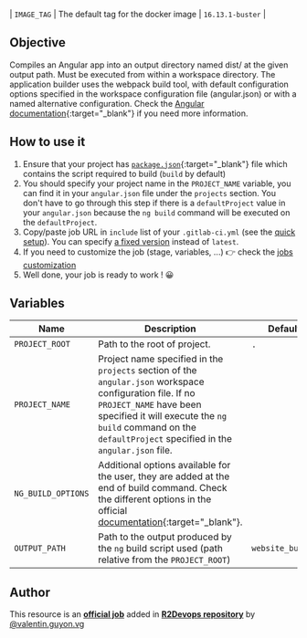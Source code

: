 | `IMAGE_TAG` | The default tag for the docker image | `16.13.1-buster`  |
## Objective

Compiles an Angular app into an output directory named dist/ at the given output path. Must be executed from within a workspace directory.
The application builder uses the webpack build tool, with default configuration options specified in the workspace configuration file (angular.json) or with a named alternative configuration. Check the [Angular documentation](https://angular.io/cli/build){:target="_blank"} if you need more information.

## How to use it

1. Ensure that your project has
   [`package.json`](https://docs.npmjs.com/cli/v6/configuring-npm/package-json){:target="_blank"}
   file which contains the script required to build (`build` by default)
1. You should specify your project name in the `PROJECT_NAME` variable, you can find it in your `angular.json` file under the `projects` section. You don't have to go through this step if there is a `defaultProject` value in your `angular.json` because the `ng build` command will be executed on the  `defaultProject`.
1. Copy/paste job URL in `include` list of your `.gitlab-ci.yml` (see the [quick setup](/use-the-hub/#quick-setup)). You can specify [a fixed version](#changelog) instead of `latest`.
1. If you need to customize the job (stage, variables, ...) 👉 check the [jobs
   customization](/use-the-hub/#jobs-customization)
1. Well done, your job is ready to work ! 😀

## Variables

| Name | Description                                                                                                                                                                                                          | Default              |
| ---- |----------------------------------------------------------------------------------------------------------------------------------------------------------------------------------------------------------------------|----------------------|
| `PROJECT_ROOT` <img width=100/> | Path to the root of project. <img width=175/>                                                                                                                                                                        | `.` <img width=100/> |
| `PROJECT_NAME` <img width=100/> | Project name specified in the `projects` section of the `angular.json` workspace configuration file. If no `PROJECT_NAME` have been specified it will execute the `ng build` command on the `defaultProject` specified in the `angular.json` file. <img width=175/>                                                                                                | ` ` <img width=100/> |
| `NG_BUILD_OPTIONS` <img width=100/> | Additional options available for the user, they are added at the end of build command. Check the different options in the official [documentation](https://angular.io/cli/build){:target="_blank"}. <img width=175/> | ` ` <img width=100/> |
| `OUTPUT_PATH` <img width=100/> | Path to the output produced by the `ng` build script used (path relative from the `PROJECT_ROOT`) <img width=175/>                                                                                                   | `website_build/` <img width=100/> |



## Author
This resource is an **[official job](https://docs.r2devops.io/faq-labels/)** added in [**R2Devops repository**](https://gitlab.com/r2devops/hub) by [@valentin.guyon.vg](https://gitlab.com/valentin.guyon.vg)
